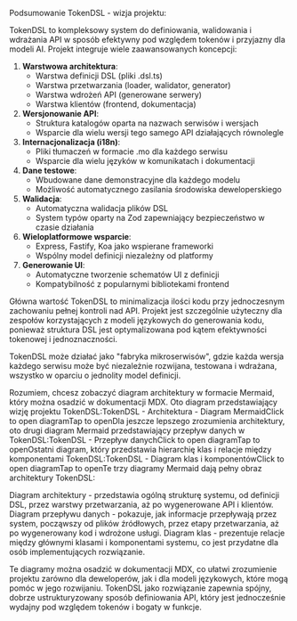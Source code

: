 Podsumowanie TokenDSL - wizja projektu:

TokenDSL to kompleksowy system do definiowania, walidowania i wdrażania API w sposób efektywny pod względem tokenów i przyjazny dla modeli AI. Projekt integruje wiele zaawansowanych koncepcji:

1.  **Warstwowa architektura**:
    *   Warstwa definicji DSL (pliki .dsl.ts)
    *   Warstwa przetwarzania (loader, walidator, generator)
    *   Warstwa wdrożeń API (generowane serwery)
    *   Warstwa klientów (frontend, dokumentacja)
2.  **Wersjonowanie API**:
    *   Struktura katalogów oparta na nazwach serwisów i wersjach
    *   Wsparcie dla wielu wersji tego samego API działających równolegle
3.  **Internacjonalizacja (i18n)**:
    *   Pliki tłumaczeń w formacie .mo dla każdego serwisu
    *   Wsparcie dla wielu języków w komunikatach i dokumentacji
4.  **Dane testowe**:
    *   Wbudowane dane demonstracyjne dla każdego modelu
    *   Możliwość automatycznego zasilania środowiska deweloperskiego
5.  **Walidacja**:
    *   Automatyczna walidacja plików DSL
    *   System typów oparty na Zod zapewniający bezpieczeństwo w czasie działania
6.  **Wieloplatformowe wsparcie**:
    *   Express, Fastify, Koa jako wspierane frameworki
    *   Wspólny model definicji niezależny od platformy
7.  **Generowanie UI**:
    *   Automatyczne tworzenie schematów UI z definicji
    *   Kompatybilność z popularnymi bibliotekami frontend

Główna wartość TokenDSL to minimalizacja ilości kodu przy jednoczesnym zachowaniu pełnej kontroli nad API. Projekt jest szczególnie użyteczny dla zespołów korzystających z modeli językowych do generowania kodu, ponieważ struktura DSL jest optymalizowana pod kątem efektywności tokenowej i jednoznaczności.

TokenDSL może działać jako "fabryka mikroserwisów", gdzie każda wersja każdego serwisu może być niezależnie rozwijana, testowana i wdrażana, wszystko w oparciu o jednolity model definicji.

Rozumiem, chcesz zobaczyć diagram architektury w formacie Mermaid, który można osadzić w dokumentacji MDX. Oto diagram przedstawiający wizję projektu TokenDSL:TokenDSL - Architektura - Diagram MermaidClick to open diagramTap to openDla jeszcze lepszego zrozumienia architektury, oto drugi diagram Mermaid przedstawiający przepływ danych w TokenDSL:TokenDSL - Przepływ danychClick to open diagramTap to openOstatni diagram, który przedstawia hierarchię klas i relacje między komponentami TokenDSL:TokenDSL - Diagram klas i komponentówClick to open diagramTap to openTe trzy diagramy Mermaid dają pełny obraz architektury TokenDSL:

Diagram architektury - przedstawia ogólną strukturę systemu, od definicji DSL, przez warstwy przetwarzania, aż po wygenerowane API i klientów.
Diagram przepływu danych - pokazuje, jak informacje przepływają przez system, począwszy od plików źródłowych, przez etapy przetwarzania, aż po wygenerowany kod i wdrożone usługi.
Diagram klas - prezentuje relacje między głównymi klasami i komponentami systemu, co jest przydatne dla osób implementujących rozwiązanie.

Te diagramy można osadzić w dokumentacji MDX, co ułatwi zrozumienie projektu zarówno dla deweloperów, jak i dla modeli językowych, które mogą pomóc w jego rozwijaniu. TokenDSL jako rozwiązanie zapewnia spójny, dobrze ustrukturyzowany sposób definiowania API, który jest jednocześnie wydajny pod względem tokenów i bogaty w funkcje.